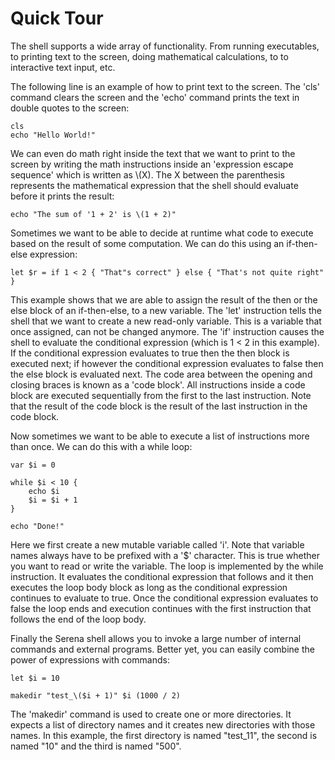 # Quick Tour

The shell supports a wide array of functionality. From running executables, to printing text to the screen, doing mathematical calculations, to to interactive text input, etc.

The following line is an example of how to print text to the screen. The 'cls' command clears the screen and the 'echo' command prints the text in double quotes to the screen:

```
cls
echo "Hello World!"
```

We can even do math right inside the text that we want to print to the screen by writing the math instructions inside an 'expression escape sequence' which is written as \\(X). The X between the parenthesis represents the mathematical expression that the shell should evaluate before it prints the result:

```
echo "The sum of '1 + 2' is \(1 + 2)"
```

Sometimes we want to be able to decide at runtime what code to execute based on the result of some computation. We can do this using an if-then-else expression:

```
let $r = if 1 < 2 { "That"s correct" } else { "That's not quite right" }
```

This example shows that we are able to assign the result of the then or the else block of an if-then-else, to a new variable. The 'let' instruction tells the shell that we want to create a new read-only variable. This is a variable that once assigned, can not be changed anymore. The 'if' instruction causes the shell to evaluate the conditional expression (which is 1 < 2 in this example). If the conditional expression evaluates to true then the then block is executed next; if however the conditional expression evaluates to false then the else block is evaluated next.
The code area between the opening and closing braces is known as a 'code block'. All instructions inside a code block are executed sequentially from the first to the last instruction. Note that the result of the code block is the result of the last instruction in the code block.

Now sometimes we want to be able to execute a list of instructions more than once. We can do this with a while loop:

```
var $i = 0

while $i < 10 {
    echo $i
    $i = $i + 1
}

echo "Done!"
```

Here we first create a new mutable variable called 'i'. Note that variable names always have to be prefixed with a '$' character. This is true whether you want to read or write the variable.
The loop is implemented by the while instruction. It evaluates the conditional expression that follows and it then executes the loop body block as long as the conditional expression continues to evaluate to true. Once the conditional expression evaluates to false the loop ends and execution continues with the first instruction that follows the end of the loop body.

Finally the Serena shell allows you to invoke a large number of internal commands and external programs. Better yet, you can easily combine the power of expressions with commands:

```
let $i = 10

makedir "test_\($i + 1)" $i (1000 / 2)
```
The 'makedir' command is used to create one or more directories. It expects a list of directory names and it creates new directories with those names.
In this example, the first directory is named "test_11", the second is named "10" and the third is named "500".
